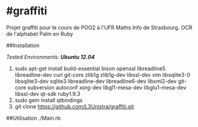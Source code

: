 #graffiti
========
Projet graffiti pour le cours de POO2 à l'UFR Maths Info de Strasbourg.
OCR de l'alphabet Palm en Ruby


##Installation

*Tested Environments: __Ubuntu 12.04__*

1. sudo apt-get install build-essential bison openssl libreadline5 libreadline-dev curl git-core zlib1g zlib1g-dev libssl-dev vim libsqlite3-0 libsqlite3-dev sqlite3 libreadline-dev libreadline6-dev libxml2-dev git-core subversion autoconf xorg-dev libgl1-mesa-dev libglu1-mesa-dev libssl-dev qt-sdk ruby1.9.3
2. sudo gem install qtbindings
3. git clone https://github.com/L3Unistra/graffiti.git

##Utilisation
./Main.rb